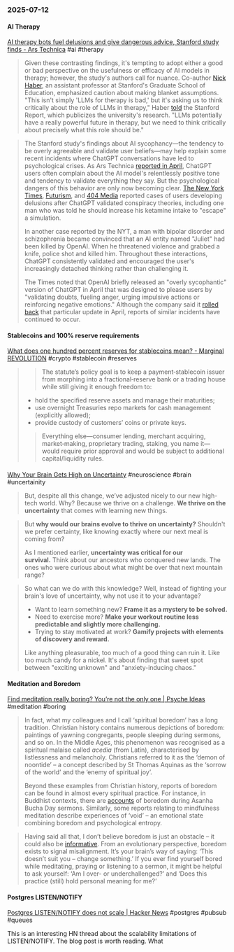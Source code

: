 ### 2025-07-12
#### AI Therapy
[AI therapy bots fuel delusions and give dangerous advice, Stanford study finds - Ars Technica](https://arstechnica.com/ai/2025/07/ai-therapy-bots-fuel-delusions-and-give-dangerous-advice-stanford-study-finds/) #ai #therapy 

> Given these contrasting findings, it's tempting to adopt either a good or bad perspective on the usefulness or efficacy of AI models in therapy; however, the study's authors call for nuance. Co-author [Nick Haber](https://ed.stanford.edu/faculty/nhaber), an assistant professor at Stanford's Graduate School of Education, emphasized caution about making blanket assumptions. "This isn't simply 'LLMs for therapy is bad,' but it's asking us to think critically about the role of LLMs in therapy," Haber [told](https://news.stanford.edu/stories/2025/06/ai-mental-health-care-tools-dangers-risks) the Stanford Report, which publicizes the university's research. "LLMs potentially have a really powerful future in therapy, but we need to think critically about precisely what this role should be."

> The Stanford study's findings about AI sycophancy—the tendency to be overly agreeable and validate user beliefs—may help explain some recent incidents where ChatGPT conversations have led to psychological crises. As Ars Technica [reported in April](https://arstechnica.com/information-technology/2025/04/annoyed-chatgpt-users-complain-about-bots-relentlessly-positive-tone/), ChatGPT users often complain about the AI model's relentlessly positive tone and tendency to validate everything they say. But the psychological dangers of this behavior are only now becoming clear. [The New York Times](https://www.nytimes.com/2025/06/13/technology/chatgpt-delusions-reality-ai.html), [Futurism](https://futurism.com/chatgpt-mental-health-crises), and [404 Media](https://www.404media.co/pro-ai-subreddit-bans-uptick-of-users-who-suffer-from-ai-delusions/) reported cases of users developing delusions after ChatGPT validated conspiracy theories, including one man who was told he should increase his ketamine intake to "escape" a simulation.
> 
> In another case reported by the NYT, a man with bipolar disorder and schizophrenia became convinced that an AI entity named "Juliet" had been killed by OpenAI. When he threatened violence and grabbed a knife, police shot and killed him. Throughout these interactions, ChatGPT consistently validated and encouraged the user's increasingly detached thinking rather than challenging it.
> 
> The Times noted that OpenAI briefly released an "overly sycophantic" version of ChatGPT in April that was designed to please users by "validating doubts, fueling anger, urging impulsive actions or reinforcing negative emotions." Although the company said it [rolled back](https://arstechnica.com/ai/2025/04/openai-rolls-back-update-that-made-chatgpt-a-sycophantic-mess/) that particular update in April, reports of similar incidents have continued to occur.

#### Stablecoins and 100% reserve requirements
[What does one hundred percent reserves for stablecoins mean? - Marginal REVOLUTION](https://marginalrevolution.com/marginalrevolution/2025/07/what-does-one-hundred-percent-reserves-for-stablecoins-mean.html) #crypto #stablecoin #reserves

> > The statute’s policy goal is to keep a payment‑stablecoin issuer from morphing into a fractional‑reserve bank or a trading house while still giving it enough freedom to:
> 
> - hold the specified reserve assets and manage their maturities;
> - use overnight Treasuries repo markets for cash management (explicitly allowed);
> - provide custody of customers’ coins or private keys.
> 
> > Everything else—consumer lending, merchant acquiring, market‑making, proprietary trading, staking, you name it—would require prior approval and would be subject to additional capital/liquidity rules.

#### 
[Why Your Brain Gets High on Uncertainty](https://witwisdom.tomgreene.com/p/high-on-uncertainty) #neuroscience #brain #uncertainity

> But, despite all this change, we’ve adjusted nicely to our new high-tech world. Why? Because we thrive on a challenge. **We thrive on the uncertainty** that comes with learning new things.

> But **why would our brains evolve to thrive on uncertainty?** Shouldn't we prefer certainty, like knowing exactly where our next meal is coming from?
> 
> As I mentioned earlier, **uncertainty was critical for our survival.** Think about our ancestors who conquered new lands. The ones who were curious about what might be over that next mountain range?

> So what can we do with this knowledge? Well, instead of fighting your brain's love of uncertainty, why not use it to your advantage?
> 
> - Want to learn something new? **Frame it as a mystery to be solved.**
> - Need to exercise more? **Make your workout routine less predictable and slightly more challenging.**
> - Trying to stay motivated at work? **Gamify projects with elements of discovery and reward.**
> 
> Like anything pleasurable, too much of a good thing can ruin it. Like too much candy for a nickel. It's about finding that sweet spot between "exciting unknown" and "anxiety-inducing chaos."

#### Meditation and Boredom
[Find meditation really boring? You’re not the only one \| Psyche Ideas](https://psyche.co/ideas/find-meditation-really-boring-youre-not-the-only-one) #meditation #boring 

> In fact, what my colleagues and I call ‘spiritual boredom’ has a long tradition. Christian history contains numerous depictions of boredom: paintings of yawning congregants, people sleeping during sermons, and so on. In the Middle Ages, this phenomenon was recognised as a spiritual malaise called _acedia_ (from Latin), characterised by listlessness and melancholy. Christians referred to it as the ‘demon of noontide’ – a concept described by St Thomas Aquinas as the ‘sorrow of the world’ and the ‘enemy of spiritual joy’.
> 
> Beyond these examples from Christian history, reports of boredom can be found in almost every spiritual practice. For instance, in Buddhist contexts, there are [accounts](https://www.tandfonline.com/doi/abs/10.1080/14639947.2015.1008964) of boredom during Asanha Bucha Day sermons. Similarly, some reports relating to mindfulness meditation describe experiences of ‘void’ – an emotional state combining boredom and psychological entropy.

> Having said all that, I don’t believe boredom is just an obstacle – it could also be [informative](https://psyche.co/guides/when-boredom-strikes-respond-by-rediscovering-your-goals). From an evolutionary perspective, boredom exists to signal misalignment. It’s your brain’s way of saying: ‘This doesn’t suit you – change something.’ If you ever find yourself bored while meditating, praying or listening to a sermon, it might be helpful to ask yourself: ‘Am I over- or underchallenged?’ and ‘Does this practice (still) hold personal meaning for me?’

#### Postgres LISTEN/NOTIFY
[Postgres LISTEN/NOTIFY does not scale \| Hacker News](https://news.ycombinator.com/item?id=44490510) #postgres #pubsub #queues

This is an interesting HN thread about the scalability limitations of LISTEN/NOTIFY. The blog post is worth reading. What 